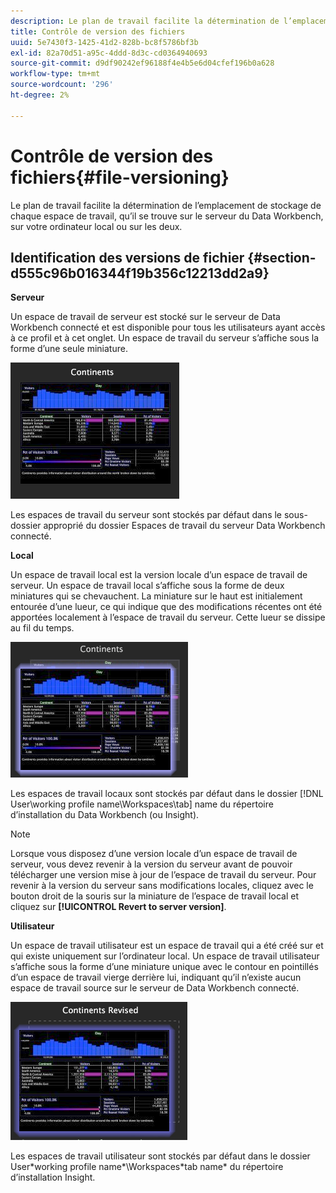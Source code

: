 ```yaml
---
description: Le plan de travail facilite la détermination de l’emplacement de stockage de chaque espace de travail, qu’il se trouve sur le serveur du Data Workbench, sur votre ordinateur local ou sur les deux.
title: Contrôle de version des fichiers
uuid: 5e7430f3-1425-41d2-828b-bc8f5786bf3b
exl-id: 82a70d51-a95c-4ddd-8d3c-cd0364940693
source-git-commit: d9df90242ef96188f4e4b5e6d04cfef196b0a628
workflow-type: tm+mt
source-wordcount: '296'
ht-degree: 2%

---
```


# Contrôle de version des fichiers{#file-versioning}

Le plan de travail facilite la détermination de l’emplacement de stockage de chaque espace de travail, qu’il se trouve sur le serveur du Data Workbench, sur votre ordinateur local ou sur les deux.

## Identification des versions de fichier {#section-d555c96b016344f19b356c12213dd2a9}

**Serveur**

Un espace de travail de serveur est stocké sur le serveur de Data Workbench connecté et est disponible pour tous les utilisateurs ayant accès à ce profil et à cet onglet. Un espace de travail du serveur s’affiche sous la forme d’une seule miniature.

![](assets/wsp_thumb_server.png)

Les espaces de travail du serveur sont stockés par défaut dans le sous-dossier approprié du dossier Espaces de travail du serveur Data Workbench connecté.

**Local**

Un espace de travail local est la version locale d’un espace de travail de serveur. Un espace de travail local s’affiche sous la forme de deux miniatures qui se chevauchent. La miniature sur le haut est initialement entourée d’une lueur, ce qui indique que des modifications récentes ont été apportées localement à l’espace de travail du serveur. Cette lueur se dissipe au fil du temps.

![](assets/wsp_thumb_local.png)

Les espaces de travail locaux sont stockés par défaut dans le dossier [!DNL User\working profile name\Workspaces\tab] name du répertoire d’installation du Data Workbench (ou Insight).

>[!NOTE]
>
>Lorsque vous disposez d’une version locale d’un espace de travail de serveur, vous devez revenir à la version du serveur avant de pouvoir télécharger une version mise à jour de l’espace de travail du serveur. Pour revenir à la version du serveur sans modifications locales, cliquez avec le bouton droit de la souris sur la miniature de l’espace de travail local et cliquez sur **[!UICONTROL Revert to server version]**.

**Utilisateur**

Un espace de travail utilisateur est un espace de travail qui a été créé sur et qui existe uniquement sur l’ordinateur local. Un espace de travail utilisateur s’affiche sous la forme d’une miniature unique avec le contour en pointillés d’un espace de travail vierge derrière lui, indiquant qu’il n’existe aucun espace de travail source sur le serveur de Data Workbench connecté.

![](assets/wsp_thumb_user.png)

Les espaces de travail utilisateur sont stockés par défaut dans le dossier User\*working profile name*\Workspaces\*tab name* du répertoire d’installation Insight.
